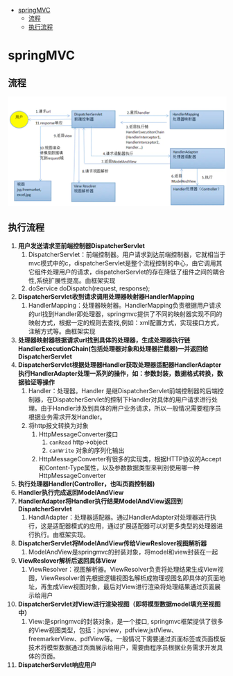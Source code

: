 
* [springMVC](#springmvc)
   * [流程](#流程)
   * [执行流程](#执行流程)


# springMVC
## 流程
![](../img/spring/springmvc流程.png)
## 执行流程
1. **用户发送请求至前端控制器DispatcherServlet**
   1. DispatcherServlet：前端控制器。用户请求到达前端控制器，它就相当于mvc模式中的c，dispatcherServlet是整个流程控制的中心，由它调用其它组件处理用户的请求，dispatcherServlet的存在降低了组件之间的耦合性,系统扩展性提高。由框架实现
   2. doService doDispatch(request, response);
2. **DispatcherServlet收到请求调用处理器映射器HandlerMapping**
   1. HandlerMapping：处理器映射器。HandlerMapping负责根据用户请求的url找到Handler即处理器，springmvc提供了不同的映射器实现不同的映射方式，根据一定的规则去查找,例如：xml配置方式，实现接口方式，注解方式等。由框架实现
3. **处理器映射器根据请求url找到具体的处理器，生成处理器执行链HandlerExecutionChain(包括处理器对象和处理器拦截器)一并返回给DispatcherServlet**
4. **DispatcherServlet根据处理器Handler获取处理器适配器HandlerAdapter执行HandlerAdapter处理一系列的操作，如：参数封装，数据格式转换，数据验证等操作**
   1. Handler：处理器。Handler 是继DispatcherServlet前端控制器的后端控制器，在DispatcherServlet的控制下Handler对具体的用户请求进行处理。由于Handler涉及到具体的用户业务请求，所以一般情况需要程序员根据业务需求开发Handler。
   2. 将http报文转换为对象
      1. HttpMessageConverter接口
         1. `canRead` http->object
         2. `canWrite` 对象的序列化输出
      2. HttpMessageConverter有很多的实现类，根据HTTP协议的Accept和Content-Type属性，以及参数数据类型来判别使用哪一种HttpMessageConverter
5. **执行处理器Handler(Controller，也叫页面控制器)**
6. **Handler执行完成返回ModelAndView**
7. **HandlerAdapter将Handler执行结果ModelAndView返回到DispatcherServlet**
   1. HandlAdapter：处理器适配器。通过HandlerAdapter对处理器进行执行，这是适配器模式的应用，通过扩展适配器可以对更多类型的处理器进行执行。由框架实现。
8. **DispatcherServlet将ModelAndView传给ViewReslover视图解析器**
   1. ModelAndView是springmvc的封装对象，将model和view封装在一起
9. **ViewReslover解析后返回具体View**
   1. ViewResolver：视图解析器。ViewResolver负责将处理结果生成View视图，ViewResolver首先根据逻辑视图名解析成物理视图名即具体的页面地址，再生成View视图对象，最后对View进行渲染将处理结果通过页面展示给用户
10. **DispatcherServlet对View进行渲染视图（即将模型数据model填充至视图中）**
    1. View:是springmvc的封装对象，是一个接口, springmvc框架提供了很多的View视图类型，包括：jspview，pdfview,jstlView、freemarkerView、pdfView等。一般情况下需要通过页面标签或页面模版技术将模型数据通过页面展示给用户，需要由程序员根据业务需求开发具体的页面。
11. **DispatcherServlet响应用户**